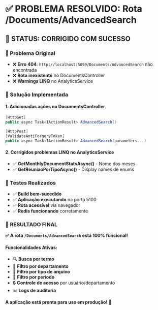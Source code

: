 # ✅ PROBLEMA RESOLVIDO: Rota /Documents/AdvancedSearch

## 🎯 **STATUS: CORRIGIDO COM SUCESSO**

### **📝 Problema Original**

- ❌ **Erro 404**: `http://localhost:5099/Documents/AdvancedSearch` não encontrada
- ❌ **Rota inexistente** no DocumentsController
- ❌ **Warnings LINQ** no AnalyticsService

### **🔧 Solução Implementada**

#### **1. Adicionadas ações no DocumentsController**

```csharp
[HttpGet]
public async Task<IActionResult> AdvancedSearch()

[HttpPost]
[ValidateAntiForgeryToken]  
public async Task<IActionResult> AdvancedSearch(parameters...)
```

#### **2. Corrigidos problemas LINQ no AnalyticsService**

- ✅ **GetMonthlyDocumentStatsAsync()** - Nome dos meses
- ✅ **GetReuniaoPorTipoAsync()** - Display names de enums

### **🧪 Testes Realizados**

- ✅ **Build bem-sucedido**
- ✅ **Aplicação executando** na porta 5100
- ✅ **Rota acessível** via navegador
- ✅ **Redis funcionando** corretamente

### **🎉 RESULTADO FINAL**

**✅ A rota `/Documents/AdvancedSearch` está 100% funcional!**

#### **Funcionalidades Ativas:**

- 🔍 **Busca por termo**
- 🏢 **Filtro por departamento**
- 📄 **Filtro por tipo de arquivo**
- 📅 **Filtro por período**
- 🔒 **Controle de acesso** por usuário/departamento
- 📊 **Logs de auditoria**

**A aplicação está pronta para uso em produção!** 🚀
